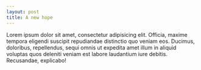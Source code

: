 ```yaml
---
layout: post
title: A new hope
---
```



Lorem ipsum dolor sit amet, consectetur adipisicing elit. Officia, maxime tempora eligendi suscipit repudiandae distinctio quo veniam eos. Ducimus, doloribus, repellendus, sequi omnis ut expedita amet illum in aliquid voluptas quos deleniti veniam est labore laudantium iure debitis. Recusandae, explicabo!